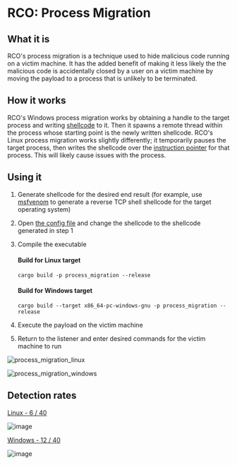 # RCO: Process Migration

## What it is

RCO's process migration is a technique used to hide malicious code running on a victim machine. It has the added benefit
of making it less likely the the malicious code is accidentally closed by a user on a victim machine by moving the payload
to a process that is unlikely to be terminated.

## How it works

RCO's Windows process migration works by obtaining a handle to the target process and writing [shellcode](https://en.wikipedia.org/wiki/Shellcode) to it. Then it
spawns a remote thread within the process whose starting point is the newly written shellcode. RCO's Linux process migration works slightly differently; it temporarily pauses the target process, then writes the shellcode over the [instruction pointer](https://datacadamia.com/computer/instruction/instruction_pointer) for that process. This will likely cause issues with the process.

## Using it

1. Generate shellcode for the desired end result (for example, use [msfvenom](https://book.hacktricks.xyz/shells/shells/msfvenom) to generate a reverse TCP
shell shellcode for the target operating system)

2. Open [the config file](https://github.com/kmanc/remote_code_oxidation/blob/master/process_migration/src/config.rs) 
and change the shellcode to the shellcode generated in step 1

3. Compile the executable

    #### Build for Linux target
    ```commandline
    cargo build -p process_migration --release
    ```

    #### Build for Windows target
    ```commandline
    cargo build --target x86_64-pc-windows-gnu -p process_migration --release
    ```
   
4. Execute the payload on the victim machine
5. Return to the listener and enter desired commands for the victim machine to run

![process_migration_linux](https://user-images.githubusercontent.com/14863147/151044951-5ee5b376-9f62-4e2e-a773-8c3b7a7d580e.gif)

![process_migration_windows](https://user-images.githubusercontent.com/14863147/151059013-b053e9de-d75c-4470-97a7-a109c7f2ef55.gif)

## Detection rates

[Linux - 6 / 40](https://kleenscan.com/scan_result/81ac12b76a4be897145f1772b8c57d6c5330ee9bd574f480a825232bd846d113)

![image](https://user-images.githubusercontent.com/14863147/151022870-a65ecbcc-7579-42c3-be6c-6c117c64bbd3.png)

[Windows - 12 / 40](https://kleenscan.com/scan_result/402c207f8a1e53a0f9b9ed533c53b96077956bc91367520ac28289b2fc6cc511)

![image](https://user-images.githubusercontent.com/14863147/151023019-735113d1-df25-41d7-8edc-b031320c7cea.png)
